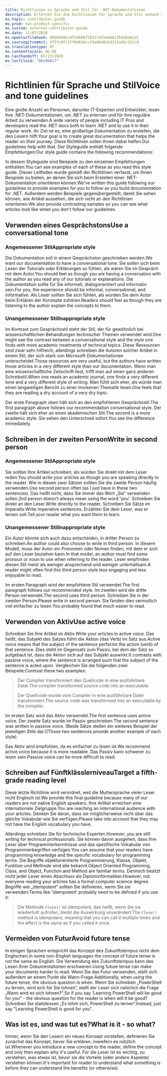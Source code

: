 ```yaml
---
title: Richtlinien zu Sprache und Stil für .NET-Dokumentationen
description: Erlernen Sie die Richtlinien für Sprache und Stil anhand von Beispielen im Vergleich zu Beispielen, die sich nicht an die Richtlinien halten.
ms.topic: contributor-guide
ms.prod: non-product-specific
ms.custom: external-contributor-guide
ms.date: 11/07/2018
ms.openlocfilehash: 49b0e60ec9f4368bf50317dfe4a6b17bd30a82a5
ms.sourcegitcommit: 5f5fc0fc2ff64610cc19a4b40cb3313adbc152cd
ms.translationtype: HT
ms.contentlocale: de-DE
ms.lasthandoff: 07/13/2020
ms.locfileid: "86290817"
---
```

# <a name="voice-and-tone-guidelines"></a><span data-ttu-id="141a8-103">Richtlinien für Sprache und Stil</span><span class="sxs-lookup"><span data-stu-id="141a8-103">Voice and tone guidelines</span></span>

<span data-ttu-id="141a8-104">Eine große Anzahl an Personen, darunter IT-Experten und Entwickler, lesen Ihre .NET-Dokumentationen, um .NET zu erlernen und für ihre reguläre Arbeit zu verwenden.</span><span class="sxs-lookup"><span data-stu-id="141a8-104">A wide variety of people including IT Pros and developers read the .NET docs both to learn .NET and to use it in their regular work.</span></span> <span data-ttu-id="141a8-105">Ihr Ziel ist es, eine großartige Dokumentation zu erstellen, die den Lesern hilft.</span><span class="sxs-lookup"><span data-stu-id="141a8-105">Your goal is to create great documentation that helps the reader on their journey.</span></span> <span data-ttu-id="141a8-106">Diese Richtlinien sollen Ihnen dabei helfen.</span><span class="sxs-lookup"><span data-stu-id="141a8-106">Our guidelines help with that.</span></span> <span data-ttu-id="141a8-107">Der Styleguide enthält folgende Empfehlungen:</span><span class="sxs-lookup"><span data-stu-id="141a8-107">Our style guide contains the following recommendations:</span></span>

<span data-ttu-id="141a8-108">In diesem Styleguide sind Beispiele zu den einzelnen Empfehlungen enthalten.</span><span class="sxs-lookup"><span data-stu-id="141a8-108">You can see examples of each of these as you read this style guide.</span></span> <span data-ttu-id="141a8-109">Dieser Leitfaden wurde gemäß der Richtlinien verfasst, um Ihnen Beispiele zu bieten, an denen Sie sich beim Erstellen einer .NET-Dokumentation orientieren können.</span><span class="sxs-lookup"><span data-stu-id="141a8-109">We've written this guide following our guidelines to provide examples for you to follow as you build documentation for .NET.</span></span> <span data-ttu-id="141a8-110">Außerdem werden Beispiele gegenübergestellt, damit Sie sehen können, wie Artikel aussehen, die sich nicht an den Richtlinien orientieren.</span><span class="sxs-lookup"><span data-stu-id="141a8-110">We also provide contrasting samples so you can see what articles look like when you don't follow our guidelines.</span></span>

## <a name="use-a-conversational-tone"></a><span data-ttu-id="141a8-111">Verwenden eines Gesprächstons</span><span class="sxs-lookup"><span data-stu-id="141a8-111">Use a conversational tone</span></span>

### <a name="appropriate-style"></a><span data-ttu-id="141a8-112">Angemessener Stil</span><span class="sxs-lookup"><span data-stu-id="141a8-112">Appropriate style</span></span>

<span data-ttu-id="141a8-113">Die Dokumentation soll in einem Gesprächston geschrieben werden.</span><span class="sxs-lookup"><span data-stu-id="141a8-113">We want our documentation to have a conversational tone.</span></span> <span data-ttu-id="141a8-114">Sie sollen sich beim Lesen der Tutorials oder Erklärungen so fühlen, als wären Sie im Gespräch mit dem Autor.</span><span class="sxs-lookup"><span data-stu-id="141a8-114">You should feel as though you are having a conversation with the author as you read any of our tutorials or explanations.</span></span> <span data-ttu-id="141a8-115">Die Dokumentation sollte für Sie informell, dialogorientiert und informativ sein.</span><span class="sxs-lookup"><span data-stu-id="141a8-115">For you, the experience should be informal, conversational, and informative.</span></span> <span data-ttu-id="141a8-116">Als Leser sollten Sie sich fühlen, als würden Sie dem Autor beim Erklären der Konzepte zuhören.</span><span class="sxs-lookup"><span data-stu-id="141a8-116">Readers should feel as though they are listening to the author explain the concepts to them.</span></span>

### <a name="inappropriate-style"></a><span data-ttu-id="141a8-117">Unangemessener Stil</span><span class="sxs-lookup"><span data-stu-id="141a8-117">Inappropriate style</span></span>

<span data-ttu-id="141a8-118">Im Kontrast zum Gesprächsstil steht der Stil, der für gewöhnlich bei wissenschaftlichen Behandlungen technischer Themen verwendet wird.</span><span class="sxs-lookup"><span data-stu-id="141a8-118">One might see the contrast between a conversational style and the style one finds with more academic treatments of technical topics.</span></span> <span data-ttu-id="141a8-119">Diese Ressourcen sind zwar sehr hilfreich, allerdings schreiben die Autoren solcher Artikel in einem Stil, der sich stark von Microsoft-Dokumentationen unterscheidet.</span><span class="sxs-lookup"><span data-stu-id="141a8-119">Those resources are very useful, but the authors have written those articles in a very different style than our documentation.</span></span> <span data-ttu-id="141a8-120">Wenn man eine wissenschaftliche Zeitschrift liest, trifft man auf einen ganz anderen Schreibstil.</span><span class="sxs-lookup"><span data-stu-id="141a8-120">When one reads an academic journal, one finds a very different tone and a very different style of writing.</span></span> <span data-ttu-id="141a8-121">Man fühlt sich eher, als würde man einen langweiligen Bericht zu einer trockenen Thematik lesen.</span><span class="sxs-lookup"><span data-stu-id="141a8-121">One feels that they are reading a dry account of a very dry topic.</span></span>  

<span data-ttu-id="141a8-122">Der erste Paragraph oben hält sich an den empfohlenen Gesprächsstil.</span><span class="sxs-lookup"><span data-stu-id="141a8-122">The first paragraph above follows our recommendation conversational style.</span></span> <span data-ttu-id="141a8-123">Der zweite hält sich eher an einen akademischen Stil.</span><span class="sxs-lookup"><span data-stu-id="141a8-123">The second is a more academic style.</span></span> <span data-ttu-id="141a8-124">Sie sehen den Unterschied sofort.</span><span class="sxs-lookup"><span data-stu-id="141a8-124">You see the difference immediately.</span></span> 

## <a name="write-in-second-person"></a><span data-ttu-id="141a8-125">Schreiben in der zweiten Person</span><span class="sxs-lookup"><span data-stu-id="141a8-125">Write in second person</span></span>

### <a name="appropriate-style"></a><span data-ttu-id="141a8-126">Angemessener Stil</span><span class="sxs-lookup"><span data-stu-id="141a8-126">Appropriate style</span></span>

<span data-ttu-id="141a8-127">Sie sollten Ihre Artikel schreiben, als würden Sie direkt mit dem Leser reden.</span><span class="sxs-lookup"><span data-stu-id="141a8-127">You should write your articles as though you are speaking directly to the reader.</span></span> <span data-ttu-id="141a8-128">Wie in diesen zwei Sätzen sollten Sie die zweite Person häufig verwenden.</span><span class="sxs-lookup"><span data-stu-id="141a8-128">Use second person often (as I just have in these two sentences).</span></span> <span data-ttu-id="141a8-129">Das heißt nicht, dass Sie immer das Wort „Sie“ verwenden sollen.</span><span class="sxs-lookup"><span data-stu-id="141a8-129">2nd person doesn't always mean using the word 'you'.</span></span> <span data-ttu-id="141a8-130">Schreiben Sie direkt an den Leser.</span><span class="sxs-lookup"><span data-stu-id="141a8-130">Write directly to the reader.</span></span> <span data-ttu-id="141a8-131">Schreiben Sie Sätze im Imperativ.</span><span class="sxs-lookup"><span data-stu-id="141a8-131">Write imperative sentences.</span></span> <span data-ttu-id="141a8-132">Erzählen Sie dem Leser, was er lernen soll.</span><span class="sxs-lookup"><span data-stu-id="141a8-132">Tell your reader what you want them to learn.</span></span>

### <a name="inappropriate-style"></a><span data-ttu-id="141a8-133">Unangemessener Stil</span><span class="sxs-lookup"><span data-stu-id="141a8-133">Inappropriate style</span></span>

<span data-ttu-id="141a8-134">Ein Autor könnte sich auch dazu entscheiden, in dritter Person zu schreiben.</span><span class="sxs-lookup"><span data-stu-id="141a8-134">An author could also choose to write in third person.</span></span> <span data-ttu-id="141a8-135">In diesem Modell, muss der Autor ein Pronomen oder Nomen finden, mit dem er sich auf den Leser beziehen kann.</span><span class="sxs-lookup"><span data-stu-id="141a8-135">In that model, an author must find some pronoun or noun to use when referring to the reader.</span></span> <span data-ttu-id="141a8-136">Leser empfinden diesen Stil meist als weniger ansprechend und weniger unterhaltsam.</span><span class="sxs-lookup"><span data-stu-id="141a8-136">A reader might often find this third person style less engaging and less enjoyable to read.</span></span>

<span data-ttu-id="141a8-137">Im ersten Paragraph wird der empfohlene Stil verwendet.</span><span class="sxs-lookup"><span data-stu-id="141a8-137">The first paragraph follows our recommended style.</span></span> <span data-ttu-id="141a8-138">Im zweiten wird die dritte Person verwendet.</span><span class="sxs-lookup"><span data-stu-id="141a8-138">The second uses third person.</span></span> <span data-ttu-id="141a8-139">Schreiben Sie in der zweiten Person.</span><span class="sxs-lookup"><span data-stu-id="141a8-139">Please write in second person.</span></span> <span data-ttu-id="141a8-140">Sie fanden dies vermutlich viel einfacher zu lesen.</span><span class="sxs-lookup"><span data-stu-id="141a8-140">You probably found that much easier to read.</span></span>

## <a name="use-active-voice"></a><span data-ttu-id="141a8-141">Verwenden von Aktiv</span><span class="sxs-lookup"><span data-stu-id="141a8-141">Use active voice</span></span>

<span data-ttu-id="141a8-142">Schreiben Sie Ihre Artikel im Aktiv.</span><span class="sxs-lookup"><span data-stu-id="141a8-142">Write your articles in active voice.</span></span> <span data-ttu-id="141a8-143">Das heißt, das Subjekt des Satzes führt die Aktion (das Verb) im Satz aus.</span><span class="sxs-lookup"><span data-stu-id="141a8-143">Active voice means that the subject of the sentence performs the action (verb) of that sentence.</span></span> <span data-ttu-id="141a8-144">Dies steht im Gegensatz zum Passiv, bei dem der Satz so aufgebaut ist, dass die Aktion sich auf das Subjekt auswirkt.</span><span class="sxs-lookup"><span data-stu-id="141a8-144">It contrasts with passive voice, where the sentence is arranged such that the subject of the sentence is acted upon.</span></span> <span data-ttu-id="141a8-145">Vergleichen Sie die folgenden zwei Beispiele:</span><span class="sxs-lookup"><span data-stu-id="141a8-145">Contrast these two examples:</span></span>

><span data-ttu-id="141a8-146">Der Compiler transformiert den Quellcode in eine ausführbare Datei.</span><span class="sxs-lookup"><span data-stu-id="141a8-146">The compiler transformed source code into an executable.</span></span>

><span data-ttu-id="141a8-147">Der Quellcode wurde vom Compiler in eine ausführbare Datei transformiert.</span><span class="sxs-lookup"><span data-stu-id="141a8-147">The source code was transformed into an executable by the compiler.</span></span>

<span data-ttu-id="141a8-148">Im ersten Satz wird das Aktiv verwendet.</span><span class="sxs-lookup"><span data-stu-id="141a8-148">The first sentence uses active voice.</span></span> <span data-ttu-id="141a8-149">Der zweite Satz wurde im Passiv geschrieben.</span><span class="sxs-lookup"><span data-stu-id="141a8-149">The second sentence was written in passive voice.</span></span> <span data-ttu-id="141a8-150">(Beide Sätze stellen ein weiteres Beispiel der jeweiligen Stile dar.)</span><span class="sxs-lookup"><span data-stu-id="141a8-150">(Those two sentences provide another example of each style).</span></span>

<span data-ttu-id="141a8-151">Das Aktiv wird empfohlen, da es einfacher zu lesen ist.</span><span class="sxs-lookup"><span data-stu-id="141a8-151">We recommend active voice because it is more readable.</span></span> <span data-ttu-id="141a8-152">Das Passiv kann schwerer zu lesen sein.</span><span class="sxs-lookup"><span data-stu-id="141a8-152">Passive voice can be more difficult to read.</span></span>

## <a name="target-a-fifth-grade-reading-level"></a><span data-ttu-id="141a8-153">Schreiben auf Fünftklässlerniveau</span><span class="sxs-lookup"><span data-stu-id="141a8-153">Target a fifth-grade reading level</span></span>

<span data-ttu-id="141a8-154">Diese letzte Richtlinie wird verordnet, weil die Muttersprache vieler Leser nicht Englisch ist.</span><span class="sxs-lookup"><span data-stu-id="141a8-154">We provide this final guideline because many of our readers are not native English speakers.</span></span> <span data-ttu-id="141a8-155">Ihre Artikel erreichen eine internationale Zielgruppe.</span><span class="sxs-lookup"><span data-stu-id="141a8-155">You are reaching an international audience with your articles.</span></span> <span data-ttu-id="141a8-156">Denken Sie daran, dass sie möglicherweise nicht über das gleiche Vokabular wie Sie verfügen.</span><span class="sxs-lookup"><span data-stu-id="141a8-156">Please take into account that they may not have the English vocabulary you have.</span></span>

<span data-ttu-id="141a8-157">Allerdings schreiben Sie für technische Experten.</span><span class="sxs-lookup"><span data-stu-id="141a8-157">However, you are still writing for technical professionals.</span></span> <span data-ttu-id="141a8-158">Sie können davon ausgehen, dass Ihre Leser über Programmierkenntnisse und das spezifische Vokabular von Programmierbegriffen verfügen.</span><span class="sxs-lookup"><span data-stu-id="141a8-158">You can assume that your readers have programming knowledge and the specific vocabulary for programming terms.</span></span> <span data-ttu-id="141a8-159">Die Begriffe objektorientierte Programmierung, Klasse, Objekt, Funktion und Methode sind alle bekannt.</span><span class="sxs-lookup"><span data-stu-id="141a8-159">Object Oriented Programming, Class, and Object, Function and Method are familiar terms.</span></span> <span data-ttu-id="141a8-160">Dennoch besitzt nicht jeder Leser einen Abschluss als Diplominformatiker.</span><span class="sxs-lookup"><span data-stu-id="141a8-160">However, not everyone reading your articles has a formal computer science degree.</span></span> <span data-ttu-id="141a8-161">Begriffe wie „idempotent“ sollten Sie definieren, wenn Sie sie verwenden:</span><span class="sxs-lookup"><span data-stu-id="141a8-161">Terms like 'idempotent' probably need to be defined if you use it:</span></span>

><span data-ttu-id="141a8-162">Die Methode `Close()` ist idempotent, das heißt, wenn Sie sie wiederholt aufrufen, bleibt die Auswirkung unverändert.</span><span class="sxs-lookup"><span data-stu-id="141a8-162">The `Close()` method is idempotent, meaning that you can call it multiple times and the effect is the same as if you called it once.</span></span>

## <a name="avoid-future-tense"></a><span data-ttu-id="141a8-163">Vermeiden von Futur</span><span class="sxs-lookup"><span data-stu-id="141a8-163">Avoid future tense</span></span>

<span data-ttu-id="141a8-164">In einigen Sprachen entspricht das Konzept des Zukunftstempus nicht dem Englischen.</span><span class="sxs-lookup"><span data-stu-id="141a8-164">In some non-English languages the concept of future tense is not the same as English.</span></span> <span data-ttu-id="141a8-165">Die Verwendung des Zukunftstempus kann das Lesen Ihrer Dokumentationen erschweren.</span><span class="sxs-lookup"><span data-stu-id="141a8-165">Using future tense can make your documents harder to read.</span></span> <span data-ttu-id="141a8-166">Wenn Sie das Futur verwenden, stellt sich außerdem an einem Punkt die Wann-Frage.</span><span class="sxs-lookup"><span data-stu-id="141a8-166">Additionally, when using the future tense, the obvious question is when.</span></span> <span data-ttu-id="141a8-167">Wenn Sie schreiben „PowerShell zu lernen, wird sich für Sie lohnen“, stellt der Leser sich natürlich die Frage „Wann wird es sich lohnen?“.</span><span class="sxs-lookup"><span data-stu-id="141a8-167">So if you say 'Learning PowerShell will be good for you" - the obvious question for the reader is when will it be good?</span></span> <span data-ttu-id="141a8-168">Schreiben Sie stattdessen „Es lohnt sich, PowerShell zu lernen“.</span><span class="sxs-lookup"><span data-stu-id="141a8-168">Instead, just say "Learning PowerShell is good for you".</span></span>

## <a name="what-is-it---so-what"></a><span data-ttu-id="141a8-169">Was ist es, und was tut es?</span><span class="sxs-lookup"><span data-stu-id="141a8-169">What is it - so what?</span></span>

<span data-ttu-id="141a8-170">Immer, wenn Sie den Lesern ein neues Konzept vorstellen, definieren Sie zunächst das Konzept, bevor Sie erklären, inwiefern es nützlich ist.</span><span class="sxs-lookup"><span data-stu-id="141a8-170">Whenever you introduce a new concept to the reader, define the concept and only then explain why it's useful.</span></span> <span data-ttu-id="141a8-171">Für die Leser ist es wichtig, zu verstehen, was etwas ist, bevor sie die Vorteile (oder andere Aspekte) verstehen können.</span><span class="sxs-lookup"><span data-stu-id="141a8-171">It's important for reader to understand what something is before they can understand the benefits (or otherwise).</span></span>
